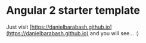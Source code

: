 # Angular 2 starter template
Just visit [https://danielbarabash.github.io](https://danielbarabash.github.io) and you will see... :)
